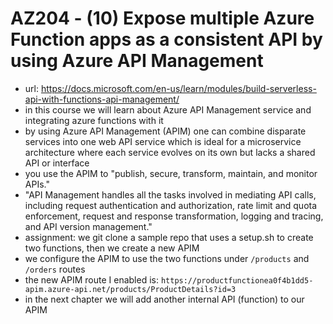# AZ204 - (10) Expose multiple Azure Function apps as a consistent API by using Azure API Management

- url: https://docs.microsoft.com/en-us/learn/modules/build-serverless-api-with-functions-api-management/
- in this course we will learn about Azure API Management service and integrating azure functions with it
- by using Azure API Management (APIM) one can combine disparate services into one web API service which is ideal for a microservice architecture where each service evolves on its own but lacks a shared API or interface
-  you use the APIM to "publish, secure, transform, maintain, and monitor APIs."
-  "API Management handles all the tasks involved in mediating API calls, including request authentication and authorization, rate limit and quota enforcement, request and response transformation, logging and tracing, and API version management."
- assignment: we git clone a sample repo that uses a setup.sh to create two functions, then we create a new APIM
- we configure the APIM to use the two functions under `/products` and `/orders` routes
- the new APIM route I enabled is: `https://productfunctionea0f4b1dd5-apim.azure-api.net/products/ProductDetails?id=3`
- in the next chapter we will add another internal API (function) to our APIM

